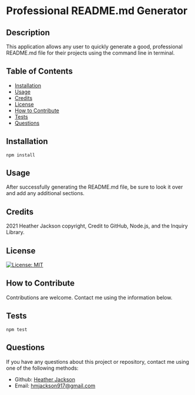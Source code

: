 # Professional README.md Generator

  ## Description
  This application allows any user to quickly generate a good, professional README.md file for their projects using the command line in terminal.

  ## Table of Contents
  - [Installation](#installation)
  - [Usage](#usage)
  - [Credits](#credits)
  - [License](#license)
  - [How to Contribute](#contribute)
  - [Tests](#tests)
  - [Questions](#questions)

  ## Installation
    npm install
  
  ## Usage
  After successfully generating the README.md file, be sure to look it over and add any additional sections.
  
  ## Credits
  2021 Heather Jackson copyright, Credit to GitHub, Node.js, and the Inquiry Library.

  ## License
  [![License: MIT](https://img.shields.io/badge/License-MIT-yellow.svg)](https://opensource.org/licenses/MIT)
 
  ## How to Contribute<a name="contribute"></a>
  Contributions are welcome. Contact me using the information below.

  ## Tests
    npm test

  ## Questions
  If you have any questions about this project or repository, contact me using one of the following methods:
  - Github: [Heather Jackson](https://github.com/heatherloisejackson)
  - Email: [hmjackson917@gmail.com](mailto:hmjackson917@gmail.com)
